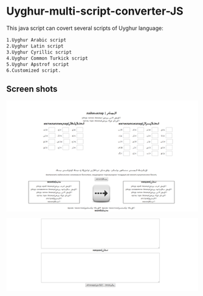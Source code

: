 # Uyghur-multi-script-converter-JS

This java script can covert several scripts of Uyghur language: 

    1.Uyghur Arabic script 
    2.Uyghur Latin script
    3.Uyghur Cyrillic script
    4.Uyghur Common Turkick script
    5.Uyghur Apstrof script
    6.Customized script.


## Screen shots
![screen-shot 1](./screenshots/1.png)

![screen-shot 2](./screenshots/2.png)
